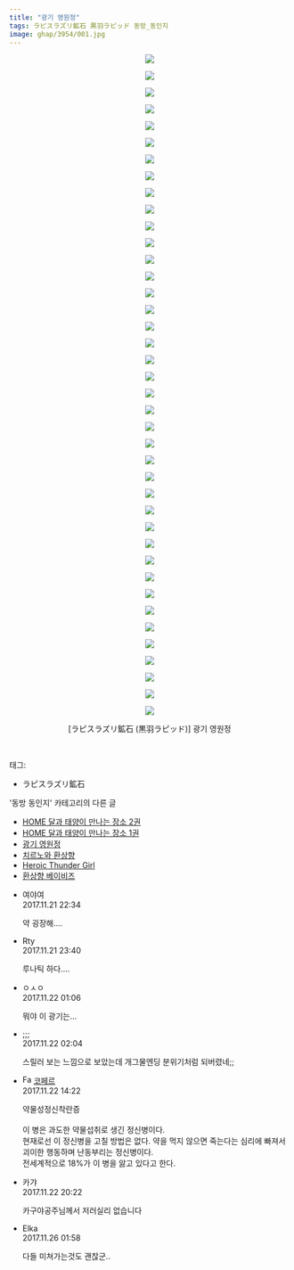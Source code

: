 ```yaml
---
title: "광기 영원정"
tags: ラピスラズリ鉱石 黒羽ラピッド 동방_동인지
image: ghap/3954/001.jpg
---
```

<div class="article">
<p style="text-align: center; clear: none; float: none;"><img src="{{ site.nasurl }}/ghap/3954/001.jpg"/></p>
<p style="text-align: center; clear: none; float: none;"><img src="{{ site.nasurl }}/ghap/3954/002.jpg"/></p>
<p style="text-align: center; clear: none; float: none;"><img src="{{ site.nasurl }}/ghap/3954/003.jpg"/></p>
<p style="text-align: center; clear: none; float: none;"><img src="{{ site.nasurl }}/ghap/3954/004.jpg"/></p>
<p style="text-align: center; clear: none; float: none;"><img src="{{ site.nasurl }}/ghap/3954/005.jpg"/></p>
<p style="text-align: center; clear: none; float: none;"><img src="{{ site.nasurl }}/ghap/3954/006.jpg"/></p>
<p style="text-align: center; clear: none; float: none;"><img src="{{ site.nasurl }}/ghap/3954/007.jpg"/></p>
<p style="text-align: center; clear: none; float: none;"><img src="{{ site.nasurl }}/ghap/3954/008.jpg"/></p>
<p style="text-align: center; clear: none; float: none;"><img src="{{ site.nasurl }}/ghap/3954/009.jpg"/></p>
<p style="text-align: center; clear: none; float: none;"><img src="{{ site.nasurl }}/ghap/3954/010.jpg"/></p>
<p style="text-align: center; clear: none; float: none;"><img src="{{ site.nasurl }}/ghap/3954/011.jpg"/></p>
<p style="text-align: center; clear: none; float: none;"><img src="{{ site.nasurl }}/ghap/3954/012.jpg"/></p>
<p style="text-align: center; clear: none; float: none;"><img src="{{ site.nasurl }}/ghap/3954/013.jpg"/></p>
<p style="text-align: center; clear: none; float: none;"><img src="{{ site.nasurl }}/ghap/3954/014.jpg"/></p>
<p style="text-align: center; clear: none; float: none;"><img src="{{ site.nasurl }}/ghap/3954/015.jpg"/></p>
<p style="text-align: center; clear: none; float: none;"><img src="{{ site.nasurl }}/ghap/3954/016.jpg"/></p>
<p style="text-align: center; clear: none; float: none;"><img src="{{ site.nasurl }}/ghap/3954/017.jpg"/></p>
<p style="text-align: center; clear: none; float: none;"><img src="{{ site.nasurl }}/ghap/3954/018.jpg"/></p>
<p style="text-align: center; clear: none; float: none;"><img src="{{ site.nasurl }}/ghap/3954/019.jpg"/></p>
<p style="text-align: center; clear: none; float: none;"><img src="{{ site.nasurl }}/ghap/3954/020.jpg"/></p>
<p style="text-align: center; clear: none; float: none;"><img src="{{ site.nasurl }}/ghap/3954/021.jpg"/></p>
<p style="text-align: center; clear: none; float: none;"><img src="{{ site.nasurl }}/ghap/3954/022.jpg"/></p>
<p style="text-align: center; clear: none; float: none;"><img src="{{ site.nasurl }}/ghap/3954/023.jpg"/></p>
<p style="text-align: center; clear: none; float: none;"><img src="{{ site.nasurl }}/ghap/3954/024.jpg"/></p>
<p style="text-align: center; clear: none; float: none;"><img src="{{ site.nasurl }}/ghap/3954/025.jpg"/></p>
<p style="text-align: center; clear: none; float: none;"><img src="{{ site.nasurl }}/ghap/3954/026.jpg"/></p>
<p style="text-align: center; clear: none; float: none;"><img src="{{ site.nasurl }}/ghap/3954/027.jpg"/></p>
<p style="text-align: center; clear: none; float: none;"><img src="{{ site.nasurl }}/ghap/3954/028.jpg"/></p>
<p style="text-align: center; clear: none; float: none;"><img src="{{ site.nasurl }}/ghap/3954/029.jpg"/></p>
<p style="text-align: center; clear: none; float: none;"><img src="{{ site.nasurl }}/ghap/3954/030.jpg"/></p>
<p style="text-align: center; clear: none; float: none;"><img src="{{ site.nasurl }}/ghap/3954/031.jpg"/></p>
<p style="text-align: center; clear: none; float: none;"><img src="{{ site.nasurl }}/ghap/3954/032.jpg"/></p>
<p style="text-align: center; clear: none; float: none;"><img src="{{ site.nasurl }}/ghap/3954/033.jpg"/></p>
<p style="text-align: center; clear: none; float: none;"><img src="{{ site.nasurl }}/ghap/3954/034.jpg"/></p>
<p style="text-align: center; clear: none; float: none;"><img src="{{ site.nasurl }}/ghap/3954/035.jpg"/></p>
<p style="text-align: center; clear: none; float: none;"><img src="{{ site.nasurl }}/ghap/3954/036.jpg"/></p>
<p style="text-align: center; clear: none; float: none;"><img src="{{ site.nasurl }}/ghap/3954/037.jpg"/></p>
<p style="text-align: center; clear: none; float: none;"><img src="{{ site.nasurl }}/ghap/3954/038.jpg"/></p>
<p style="text-align: center; clear: none; float: none;"><img src="{{ site.nasurl }}/ghap/3954/039.jpg"/></p>
<p style="text-align: center; clear: none; float: none;"><img src="{{ site.nasurl }}/ghap/3954/040.jpg"/></p>
<p style="text-align: center; clear: none; float: none;">[ラピスラズリ鉱石 (黒羽ラピッド)] 광기 영원정</p>
<p><br/></p>
</div><div class="tagTrail">
<p>태그: </p>
<ul>
<li>ラピスラズリ鉱石</li>
</ul>
</div><div class="another">
<p>'동방 동인지' 카테고리의 다른 글</p>
<ul>
<li><a href="/2017-11-25-ghap_3970">HOME 달과 태양이 만나는 장소 2권</a></li>
<li><a href="/2017-11-24-ghap_3959">HOME 달과 태양이 만나는 장소 1권</a></li>
<li><a href="/2017-11-21-ghap_3954">광기 영원정</a></li>
<li><a href="/2017-11-21-ghap_3953">치르노와 환상향</a></li>
<li><a href="/2017-11-19-ghap_3952">Heroic Thunder Girl</a></li>
<li><a href="/2017-11-12-ghap_3950">환상향 베이비즈</a></li>
</ul>
</div><div class="cb_module cb_fluid">
<div class="cb_wrt cb_profile">
<div class="comment">
<ul>
<li class="cb_thumb_off" id="comment15134616">
<div class="cb_comment_area">
<div class="cb_info_area">
<div class="cb_section">
<span class="cb_nick_name">여야여</span>
</div>
<div class="cb_section">
<span class="cb_date">2017.11.21 22:34 </span>
</div>
</div>
<div class="cb_dsc_comment">
<p class="cb_dsc">
											약 굉장해....
										</p>
</div>
</div></li>
<li class="cb_thumb_off" id="comment15134657">
<div class="cb_comment_area">
<div class="cb_info_area">
<div class="cb_section">
<span class="cb_nick_name">Rty</span>
</div>
<div class="cb_section">
<span class="cb_date">2017.11.21 23:40 </span>
</div>
</div>
<div class="cb_dsc_comment">
<p class="cb_dsc">
											루나틱 하다....
										</p>
</div>
</div></li>
<li class="cb_thumb_off" id="comment15134733">
<div class="cb_comment_area">
<div class="cb_info_area">
<div class="cb_section">
<span class="cb_nick_name">ㅇㅅㅇ</span>
</div>
<div class="cb_section">
<span class="cb_date">2017.11.22 01:06 </span>
</div>
</div>
<div class="cb_dsc_comment">
<p class="cb_dsc">
											뭐야 이 광기는...
										</p>
</div>
</div></li>
<li class="cb_thumb_off" id="comment15134778">
<div class="cb_comment_area">
<div class="cb_info_area">
<div class="cb_section">
<span class="cb_nick_name">;;;</span>
</div>
<div class="cb_section">
<span class="cb_date">2017.11.22 02:04 </span>
</div>
</div>
<div class="cb_dsc_comment">
<p class="cb_dsc">
											스릴러 보는 느낌으로 보았는데 개그물엔딩 분위기처럼 되버렸네;;
										</p>
</div>
</div></li>
<li class="cb_thumb_off" id="comment15135091">
<div class="cb_comment_area">
<div class="cb_info_area">
<div class="cb_section">
<span class="cb_nick_name"><img alt="Favicon of http://blog.naver.com/berpo77/221141309481" height="16" onerror="this.onerror=null;this.parentNode.removeChild(this)" src="http://blog.naver.com/favicon.ico" width="16"/> <a href="http://blog.naver.com/berpo77/221141309481" onclick="return openLinkInNewWindow(this)">코페르</a></span>
</div>
<div class="cb_section">
<span class="cb_date">2017.11.22 14:22 </span>
</div>
</div>
<div class="cb_dsc_comment">
<p class="cb_dsc">
											약물성정신착란증 <br/>
<br/>
이 병은 과도한 약물섭취로 생긴 정신병이다. <br/>
현재로선 이 정신병을 고칠 방법은 없다.  약을 먹지 않으면 죽는다는 심리에 빠져서 괴이한 행동하며 난동부리는 정신병이다.<br/>
전세계적으로 18%가 이 병을 앓고 있다고 한다. 
										</p>
</div>
</div></li>
<li class="cb_thumb_off" id="comment15135318">
<div class="cb_comment_area">
<div class="cb_info_area">
<div class="cb_section">
<span class="cb_nick_name">카갸</span>
</div>
<div class="cb_section">
<span class="cb_date">2017.11.22 20:22 </span>
</div>
</div>
<div class="cb_dsc_comment">
<p class="cb_dsc">
											카구야공주님께서 저러실리 없습니다
										</p>
</div>
</div></li>
<li class="cb_thumb_off" id="comment15137513">
<div class="cb_comment_area">
<div class="cb_info_area">
<div class="cb_section">
<span class="cb_nick_name">Elka</span>
</div>
<div class="cb_section">
<span class="cb_date">2017.11.26 01:58 </span>
</div>
</div>
<div class="cb_dsc_comment">
<p class="cb_dsc">
											다들 미쳐가는것도 괜찮군..
										</p>
</div>
</div></li>
</ul>
</div>
</div><!-- commentList close -->
</div>